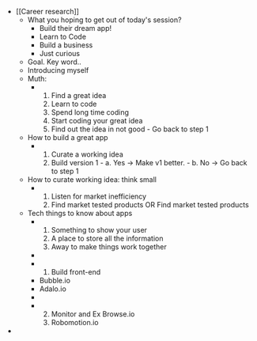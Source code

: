 - [[Career research]]
	- What you hoping to get out of today's session?
		- Build their dream app!
		- Learn to Code
		- Build a business
		- Just curious
	- Goal. Key word..
	- Introducing myself
	- Muth:
		- 1. Find a great idea
		  2. Learn to code
		  3. Spend long time coding
		  4. Start coding your great idea
		  5. Find out the idea in not good - Go back to step 1
	- How to build a great app
		- 1. Curate a working idea
		  2. Build version 1 - a. Yes -> Make v1 better. - b. No -> Go back to step 1
	- How to curate working idea: think small
		- 1. Listen for market inefficiency 
		  2. Find market tested products OR Find market tested products
	- Tech things to know about apps
		- 1. Something to show your user
		  2. A place to store all the information
		  3. Away to make things work together
		-
		- 1. Build front-end
		- Bubble.io
		- Adalo.io
		-
		- 2. Monitor and Ex 
		  Browse.io
		  5. Robomotion.io
-